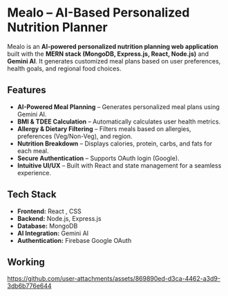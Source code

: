 
# Mealo – AI-Based Personalized Nutrition Planner

Mealo is an **AI-powered personalized nutrition planning web application** built with the **MERN stack (MongoDB, Express.js, React, Node.js)** and **Gemini AI**. It generates customized meal plans based on user preferences, health goals, and regional food choices.


## Features

- **AI-Powered Meal Planning** – Generates personalized meal plans using Gemini AI.  
- **BMI & TDEE Calculation** – Automatically calculates user health metrics.  
- **Allergy & Dietary Filtering** – Filters meals based on allergies, preferences (Veg/Non-Veg), and region.  
- **Nutrition Breakdown** – Displays calories, protein, carbs, and fats for each meal.    
- **Secure Authentication** – Supports OAuth login (Google).  
- **Intuitive UI/UX** – Built with React and state management for a seamless experience.


## Tech Stack

- **Frontend:** React , CSS  
- **Backend:** Node.js, Express.js  
- **Database:** MongoDB  
- **AI Integration:** Gemini AI  
- **Authentication:** Firebase Google OAuth
  
## Working

https://github.com/user-attachments/assets/869890ed-d3ca-4462-a3d9-3db6b776e644 
